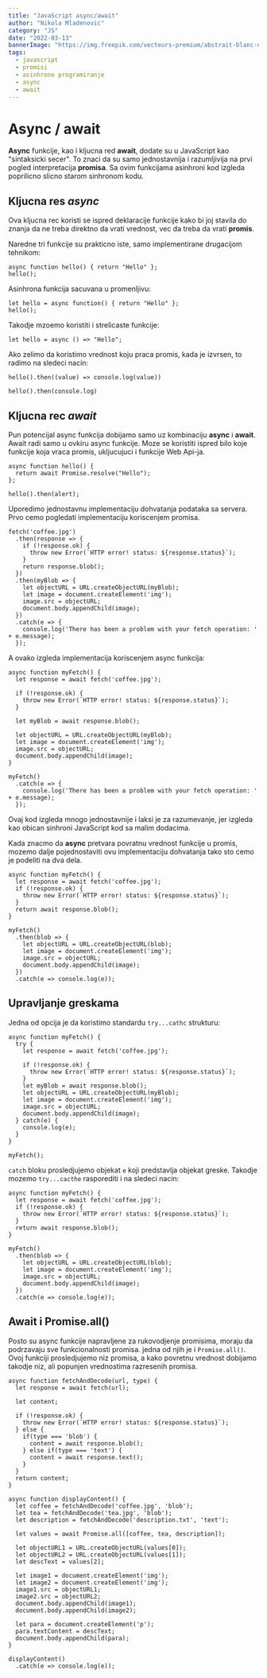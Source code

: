 ```yaml
---
title: "JavaScript async/await"
author: "Nikola Mladenovic"
category: "JS"
date: "2022-03-13"
bannerImage: "https://img.freepik.com/vecteurs-premium/abstrait-blanc-dans-style-papier-3d_23-2148390818.jpg?w=2000"
tags:
  - javascript
  - promisi
  - asinhrono programiranje
  - async
  - await
---
```


# Async / await

**Async** funkcije, kao i kljucna red **await**, dodate su u JavaScript kao "sintaksicki secer". To znaci da su samo jednostavnija i razumljivija na prvi pogled interpretacija **promisa**. Sa ovim funkcijama asinhroni kod izgleda poprilicno slicno starom sinhronom kodu.

## Kljucna res _async_

Ova kljucna rec koristi se ispred deklaracije funkcije kako bi joj stavila do znanja da ne treba direktno da vrati vrednost, vec da treba da vrati **promis**.

Naredne tri funkcije su prakticno iste, samo implementirane drugacijom tehnikom:

```other
async function hello() { return "Hello" };
hello();
```

Asinhrona funkcija sacuvana u promenljivu:

```other
let hello = async function() { return "Hello" };
hello();
```

Takodje mzoemo koristiti i strelicaste funkcije:

```other
let hello = async () => "Hello";
```

Ako zelimo da koristimo vrednost koju praca promis, kada je izvrsen, to radimo na sledeci nacin:

```other
hello().then((value) => console.log(value))
```

```other
hello().then(console.log)
```

## Kljucna rec _await_

Pun potencijal async funkcija dobijamo samo uz kombinaciju **async** i **await**. Await radi samo u ovkiru async funkcije. Moze se koristiti ispred bilo koje funkcije koja vraca promis, ukljucujuci i funkcije Web Api-ja.

```other
async function hello() {
  return await Promise.resolve("Hello");
};

hello().then(alert);
```

Uporedimo jednostavnu implementaciju dohvatanja podataka sa servera. Prvo cemo pogledati implementaciju koriscenjem promisa.

```other
fetch('coffee.jpg')
  .then(response => {
    if (!response.ok) {
      throw new Error(`HTTP error! status: ${response.status}`);
    }
    return response.blob();
  })
  .then(myBlob => {
    let objectURL = URL.createObjectURL(myBlob);
    let image = document.createElement('img');
    image.src = objectURL;
    document.body.appendChild(image);
  })
  .catch(e => {
    console.log('There has been a problem with your fetch operation: ' + e.message);
  });
```

A ovako izgleda implementacija koriscenjem async funkcija:

```other
async function myFetch() {
  let response = await fetch('coffee.jpg');

  if (!response.ok) {
    throw new Error(`HTTP error! status: ${response.status}`);
  }

  let myBlob = await response.blob();

  let objectURL = URL.createObjectURL(myBlob);
  let image = document.createElement('img');
  image.src = objectURL;
  document.body.appendChild(image);
}

myFetch()
  .catch(e => {
    console.log('There has been a problem with your fetch operation: ' + e.message);
  });
```

Ovaj kod izgleda mnogo jednostavnije i laksi je za razumevanje, jer izgleda kao obican sinhroni JavaScript kod sa malim dodacima.

Kada znacmo da **async** pretvara povratnu vrednost funkcije u promis, mozemo dalje pojednostaviti ovu implementaciju dohvatanja tako sto cemo je podeliti na dva dela.

```other
async function myFetch() {
  let response = await fetch('coffee.jpg');
  if (!response.ok) {
    throw new Error(`HTTP error! status: ${response.status}`);
  }
  return await response.blob();
}

myFetch()
  .then(blob => {
    let objectURL = URL.createObjectURL(blob);
    let image = document.createElement('img');
    image.src = objectURL;
    document.body.appendChild(image);
  })
  .catch(e => console.log(e));
```

## Upravljanje greskama

Jedna od opcija je da koristimo standardu `try...cathc` strukturu:

```other
async function myFetch() {
  try {
    let response = await fetch('coffee.jpg');

    if (!response.ok) {
      throw new Error(`HTTP error! status: ${response.status}`);
    }
    let myBlob = await response.blob();
    let objectURL = URL.createObjectURL(myBlob);
    let image = document.createElement('img');
    image.src = objectURL;
    document.body.appendChild(image);
  } catch(e) {
    console.log(e);
  }
}

myFetch();
```

`catch` bloku prosledjujemo objekat `e` koji predstavlja objekat greske. Takodje mozemo `try...cacthe` rasporediti i na sledeci nacin:

```other
async function myFetch() {
  let response = await fetch('coffee.jpg');
  if (!response.ok) {
    throw new Error(`HTTP error! status: ${response.status}`);
  }
  return await response.blob();
}

myFetch()
  .then(blob => {
    let objectURL = URL.createObjectURL(blob);
    let image = document.createElement('img');
    image.src = objectURL;
    document.body.appendChild(image);
  })
  .catch(e => console.log(e));
```

## Await i Promise.all()

Posto su async funkcije napravljene za rukovodjenje promisima, moraju da podrzavaju sve funkcionalnosti promisa. jedna od njih je i `Promise.all()`. Ovoj funkciji prosledjujemo niz promisa, a kako povretnu vrednost dobijamo takodje niz, ali popunjen vrednostima razresenih promisa.

```other
async function fetchAndDecode(url, type) {
  let response = await fetch(url);

  let content;

  if (!response.ok) {
    throw new Error(`HTTP error! status: ${response.status}`);
  } else {
    if(type === 'blob') {
      content = await response.blob();
    } else if(type === 'text') {
      content = await response.text();
    }
  }
  return content;
}

async function displayContent() {
  let coffee = fetchAndDecode('coffee.jpg', 'blob');
  let tea = fetchAndDecode('tea.jpg', 'blob');
  let description = fetchAndDecode('description.txt', 'text');

  let values = await Promise.all([coffee, tea, description]);

  let objectURL1 = URL.createObjectURL(values[0]);
  let objectURL2 = URL.createObjectURL(values[1]);
  let descText = values[2];

  let image1 = document.createElement('img');
  let image2 = document.createElement('img');
  image1.src = objectURL1;
  image2.src = objectURL2;
  document.body.appendChild(image1);
  document.body.appendChild(image2);

  let para = document.createElement('p');
  para.textContent = descText;
  document.body.appendChild(para);
}

displayContent()
  .catch(e => console.log(e));
```
